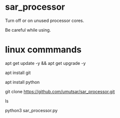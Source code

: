 # sar_processor
Turn off or on unused processor cores.

Be careful while using.
# linux commmands
  apt get update -y && apt get upgrade -y
  
  apt install git
  
  apt install python
  
  git clone https://github.com/umutsar/sar_processor.git
  
  ls
  
  python3 sar_processor.py
